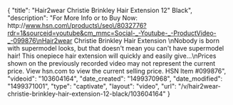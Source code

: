 {
    "title": "Hair2wear Christie Brinkley Hair Extension  12\" Black",
    "description": "For More Info or to Buy Now: http:\/\/www.hsn.com\/products\/seo\/8032776?rdr=1&sourceid=youtube&cm_mmc=Social-_-Youtube-_-ProductVideo-_-099876\nHair2wear Christie Brinkley Hair Extension  \nNobody is born with supermodel looks, but that doesn't mean you can't have supermodel hair! This onepiece hair extension will quickly and easily give...\nPrices shown on the previously recorded video may not represent the current price.  View hsn.com to view the current selling price. HSN Item #099876",
    "videoid": "103604164",
    "date_created": "1499370968",
    "date_modified": "1499371001",
    "type": "captivate",
    "layout": "video",
    "url": "\/v\/hair2wear-christie-brinkley-hair-extension-12-black\/103604164"
}